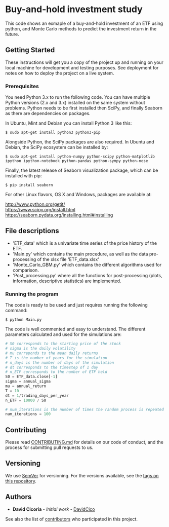 # Buy-and-hold investment study
This code shows an exmaple of a buy-and-hold investment of an ETF using python, and Monte Carlo methods to predict the investment return in the future.

## Getting Started

These instructions will get you a copy of the project up and running on your local machine for development and testing purposes. See deployment for notes on how to deploy the project on a live system.

### Prerequisites

You need Python 3.x to run the following code.  You can have multiple Python
versions (2.x and 3.x) installed on the same system without problems. Python needs to be first installed then SciPy, and finally Seaborn as there are dependencies on packages.

In Ubuntu, Mint and Debian you can install Python 3 like this:

    $ sudo apt-get install python3 python3-pip

Alongside Python, the SciPy packages are also required. In Ubuntu and Debian, the SciPy ecosystem can be installed by:

    $ sudo apt-get install python-numpy python-scipy python-matplotlib ipython ipython-notebook python-pandas python-sympy python-nose

Finally, the latest release of Seaborn visualization package, which can be installed with pip:
    
    $ pip install seaborn

For other Linux flavors, OS X and Windows, packages are available at:

http://www.python.org/getit/  
https://www.scipy.org/install.html  
https://seaborn.pydata.org/installing.html#installing


## File descriptions

* 'ETF_data' which is a univariate time series of the price history of the ETF.
* 'Main.py' which contains the main procedure, as well as the data pre-processing of the xlsx file 'ETF_data.xlsx'
* 'Monte_Carlo_GBM.py' which contains the different algorithms used for comparison.
* 'Post_processing.py' where all the functions for post-processing (plots, information, descriptive statistics) are implemented.

### Running the program

The code is ready to be used and just requires running the following command:

    $ python Main.py

The code is well commented and easy to understand. The different parameters calculated and used for the simulations are:
``` python
# S0 corresponds to the starting price of the stock
# sigma is the daily volatility
# mu correponds to the mean daily returns
# T is the number of years for the simulation
# n_days is the number of days of the simulation
# dt corresponds to the timestep of 1 day
# n_ETF corresponds to the number of ETF held
S0 = ETF_data.close[-1]
sigma = annual_sigma
mu = annual_return
T = 10
dt = 1/trading_days_per_year
n_ETF = 10000 / S0

# num_iterations is the number of times the random process is repeated (Monte Carlo simulations)
num_iterations = 100
```


## Contributing

Please read [CONTRIBUTING.md](https://github.com/DavidCico/Study-of-buy-and-hold-investment/blob/master/CONTRIBUTING.md) for details on our code of conduct, and the process for submitting pull requests to us.

## Versioning

We use [SemVer](http://semver.org/) for versioning. For the versions available, see the [tags on this repository](https://github.com/your/project/tags). 

## Authors

* **David Cicoria** - *Initial work* - [DavidCico](https://github.com/DavidCico)

See also the list of [contributors](https://github.com/DavidCico/Study-of-buy-and-hold-investment/graphs/contributors) who participated in this project.
